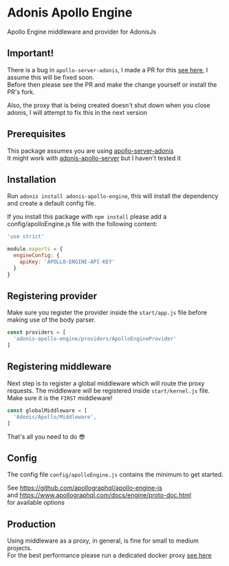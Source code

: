 # Adonis Apollo Engine
Apollo Engine middleware and provider for AdonisJs

## Important!
There is a bug in `apollo-server-adonis`, I made a PR for this [see here](https://github.com/apollographql/apollo-server/pull/842), I assume this will be fixed soon.  
Before then please see the PR and make the change yourself or install the PR's fork.

Also, the proxy that is being created doesn't shut down when you close adonis, I will attempt to fix this in the next version

## Prerequisites
This package assumes you are using [apollo-server-adonis](https://www.npmjs.com/package/apollo-server-adonis)  
It might work with [adonis-apollo-server](https://www.npmjs.com/package/adonis-apollo-server) but I haven't tested it

## Installation

Run `adonis install adonis-apollo-engine`, this will install the dependency and create a default config file.

If you install this package with `npm install` please add a config/apolloEngine.js file with the following content:
```js
'use strict'

module.exports = {
  engineConfig: {
    apiKey: 'APOLLO-ENGINE-API-KEY'
  }
}

```

## Registering provider

Make sure you register the provider inside the `start/app.js` file before making use of the body parser.

```js
const providers = [
  'adonis-apollo-engine/providers/ApolloEngineProvider'
]
```

## Registering middleware

Next step is to register a global middleware which will route the proxy requests. The middleware will be registered inside `start/kernel.js` file.  
Make sure it is the `FIRST` middleware!

```js
const globalMiddleware = [
  'Adonis/Apollo/Middleware',
]
```

That's all you need to do 😎

## Config

The config file `config/apolloEngine.js`  contains the minimum to get started.

See https://github.com/apollographql/apollo-engine-js  
and https://www.apollographql.com/docs/engine/proto-doc.html  
for available options

## Production
Using middleware as a proxy, in general, is fine for small to medium projects.  
For the best performance please run a dedicated docker proxy
[see here](https://www.apollographql.com/docs/engine/setup-node.html#standalone-docker-container)
